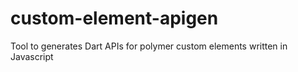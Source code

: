 custom-element-apigen
=====================

Tool to generates Dart APIs for polymer custom elements written in Javascript
